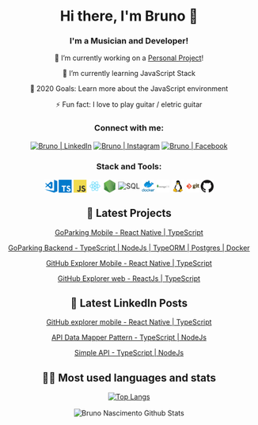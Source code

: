 <div align="center">

# Hi there, I'm Bruno 👋

### I'm a Musician and Developer!

🔭 I’m currently working on a [Personal Project][personal project]!

🌱 I’m currently learning JavaScript Stack

🥅 2020 Goals: Learn more about the JavaScript environment

⚡ Fun fact: I love to play guitar / eletric guitar

</div>


<div align="center">

### Connect with me:

[<img align="center" alt="Bruno | LinkedIn" width="26px" src="https://image.flaticon.com/icons/svg/174/174857.svg" />][linkedin] [<img align="center" alt="Bruno | Instagram" width="26px" src="https://image.flaticon.com/icons/svg/2111/2111463.svg" />][instagram] [<img align="center" alt="Bruno | Facebook" width="22px" src="https://image.flaticon.com/icons/svg/1384/1384053.svg" />][facebook]

</div>

<div align="center">

### Stack and Tools:

<img align="center" alt="Visual Studio Code" width="26px" src="https://raw.githubusercontent.com/github/explore/80688e429a7d4ef2fca1e82350fe8e3517d3494d/topics/visual-studio-code/visual-studio-code.png" />

<img align="center" alt="TypeScript" width="26px" src="https://raw.githubusercontent.com/github/explore/80688e429a7d4ef2fca1e82350fe8e3517d3494d/topics/typescript/typescript.png" />

<img align="center" alt="JavaScript" width="26px" src="https://raw.githubusercontent.com/github/explore/80688e429a7d4ef2fca1e82350fe8e3517d3494d/topics/javascript/javascript.png" />

<img align="center" alt="React" width="26px" src="https://raw.githubusercontent.com/github/explore/80688e429a7d4ef2fca1e82350fe8e3517d3494d/topics/react-native/react-native.png" />

<img align="center" alt="Node.js" width="26px" src="https://raw.githubusercontent.com/github/explore/80688e429a7d4ef2fca1e82350fe8e3517d3494d/topics/nodejs/nodejs.png" />

<img align="center" alt="SQL" width="26px" src="https://image.flaticon.com/icons/svg/1265/1265531.svg" />

<img align="center" alt="Docker" width="26px" src="https://raw.githubusercontent.com/github/explore/80688e429a7d4ef2fca1e82350fe8e3517d3494d/topics/docker/docker.png" />

<img align="center" alt="MongoDB" width="26px" src="https://raw.githubusercontent.com/github/explore/80688e429a7d4ef2fca1e82350fe8e3517d3494d/topics/mongodb/mongodb.png" />

<img align="center" alt="MongoDB" width="26px" src="https://raw.githubusercontent.com/github/explore/80688e429a7d4ef2fca1e82350fe8e3517d3494d/topics/linux/linux.png" />

<img align="center" alt="Git" width="26px" src="https://raw.githubusercontent.com/github/explore/80688e429a7d4ef2fca1e82350fe8e3517d3494d/topics/git/git.png" />

<img align="center" alt="GitHub" width="26px" src="https://raw.githubusercontent.com/github/explore/78df643247d429f6cc873026c0622819ad797942/topics/github/github.png" />

</div>

<div align="center">

## 💁 Latest Projects

[GoParking Mobile - React Native | TypeScript](https://github.com/Bruno-hub19/goparking-mobile)

[GoParking Backend - TypeScript | NodeJs | TypeORM | Postgres | Docker](https://github.com/Bruno-hub19/goparking-backend)

[GitHub Explorer Mobile - React Native | TypeScript](https://github.com/Bruno-hub19/GitHub-explorer-mobile)

[GitHub Explorer web - ReactJs | TypeScript](https://github.com/Bruno-hub19/GitHub-explorer)

</div>

<div align="center">

## 📕 Latest LinkedIn Posts

[GitHub explorer mobile - React Native | TypeScript](https://www.linkedin.com/posts/bruno-nascimento-35803217b_gostack-rocketseat-reactjs-activity-6686315338142900225-Qkej)

[API Data Mapper Pattern - TypeScript | NodeJs](https://www.linkedin.com/posts/bruno-nascimento-35803217b_typescript-nodejs-gostack-activity-6681282270709469184-U7TQ)

[Simple API - TypeScript | NodeJs](https://www.linkedin.com/posts/bruno-nascimento-35803217b_nodejs-javascript-fullstack-activity-6678693374733627392-somt)

</div>

<div align="center">

## 🧑‍💻 Most used languages and stats

[![Top Langs](https://github-readme-stats.vercel.app/api/top-langs/?username=Bruno-hub19&layout=compact&hide_border=true&theme=dracula)](https://github.com/anuraghazra/github-readme-stats)

<img align="center" alt="Bruno Nascimento Github Stats" src="https://github-readme-stats.vercel.app/api?username=Bruno-hub19&show_icons=true&hide_border=true&theme=dracula" />

</div>

[personal project]: https://github.com/Bruno-hub19/goparking-mobile
[instagram]: https://instagram.com/brunofernasc19
[facebook]: https://facebook.com/Bruno-Nascimento
[linkedin]: https://www.linkedin.com/in/bruno-nascimento-35803217b/